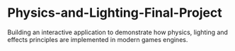 # Physics-and-Lighting-Final-Project
Building an interactive application to demonstrate how physics, lighting and effects principles are implemented in modern games engines.
